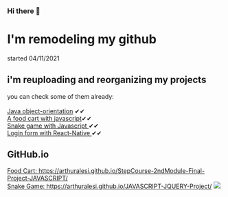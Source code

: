### Hi there 👋

<!--
**ArthurAlesi/ArthurAlesi** is a ✨ _special_ ✨ repository because its `README.md` (this file) appears on your GitHub profile.

Here are some ideas to get you started:

- 🔭 I’m currently working on ...
- 🌱 I’m currently learning ...
- 👯 I’m looking to collaborate on ...
- 🤔 I’m looking for help with ...
- 💬 Ask me about ...
- 📫 How to reach me: ...
- 😄 Pronounsred
- ⚡ Fun fact: ...
-->
<h1>I'm remodeling my github</h1>
started 04/11/2021
<h2> i'm reuploading and reorganizing my projects </h2>
you can check some of them already: <br><br>
<a  href="https://github.com/ArthurAlesi/JAVA-OO-Project-1" target="_blank">Java object-orientation</a> ✔✔<br>
<a href="https://github.com/ArthurAlesi/StepCourse-2ndModule-Final-Project-JAVASCRIPT"  target="_blank">A food cart with javascript</a>✔✔<br>
<a href="https://github.com/ArthurAlesi/JAVASCRIPT-JQUERY-Project"  target="_blank" > Snake game with Javascript </a>✔✔<br>
<a  href="https://github.com/ArthurAlesi/Form-React-Native" target="_blank">Login form with React-Native </a>✔✔<br>

<h2> GitHub.io </h2>
<a target="_blank"  href="https://arthuralesi.github.io/StepCourse-2ndModule-Final-Project-JAVASCRIPT/">Food Cart:  https://arthuralesi.github.io/StepCourse-2ndModule-Final-Project-JAVASCRIPT/</a> <br>
<a target="_blank" href="https://arthuralesi.github.io/JAVASCRIPT-JQUERY-Project/">Snake Game:  https://arthuralesi.github.io/JAVASCRIPT-JQUERY-Project/</a>




<img src="https://monophy.com/media/Lr4HRF6DEEJo90SQXF/monophy.gif">

